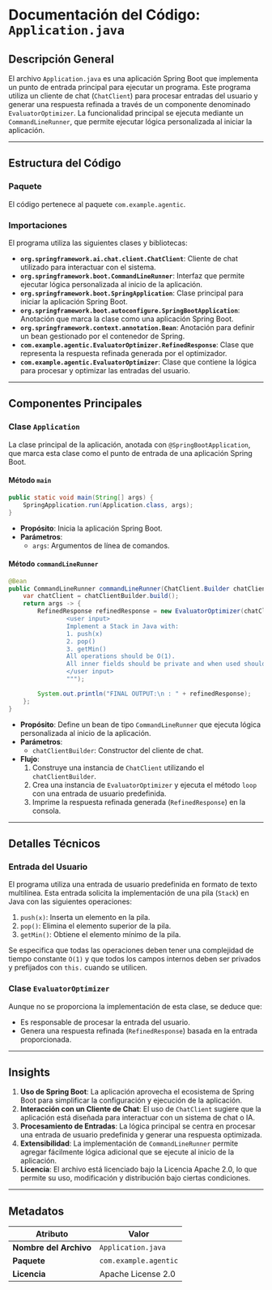 # Documentación del Código: `Application.java`

## Descripción General

El archivo `Application.java` es una aplicación Spring Boot que implementa un punto de entrada principal para ejecutar un programa. Este programa utiliza un cliente de chat (`ChatClient`) para procesar entradas del usuario y generar una respuesta refinada a través de un componente denominado `EvaluatorOptimizer`. La funcionalidad principal se ejecuta mediante un `CommandLineRunner`, que permite ejecutar lógica personalizada al iniciar la aplicación.

---

## Estructura del Código

### Paquete
El código pertenece al paquete `com.example.agentic`.

### Importaciones
El programa utiliza las siguientes clases y bibliotecas:
- **`org.springframework.ai.chat.client.ChatClient`**: Cliente de chat utilizado para interactuar con el sistema.
- **`org.springframework.boot.CommandLineRunner`**: Interfaz que permite ejecutar lógica personalizada al inicio de la aplicación.
- **`org.springframework.boot.SpringApplication`**: Clase principal para iniciar la aplicación Spring Boot.
- **`org.springframework.boot.autoconfigure.SpringBootApplication`**: Anotación que marca la clase como una aplicación Spring Boot.
- **`org.springframework.context.annotation.Bean`**: Anotación para definir un bean gestionado por el contenedor de Spring.
- **`com.example.agentic.EvaluatorOptimizer.RefinedResponse`**: Clase que representa la respuesta refinada generada por el optimizador.
- **`com.example.agentic.EvaluatorOptimizer`**: Clase que contiene la lógica para procesar y optimizar las entradas del usuario.

---

## Componentes Principales

### Clase `Application`
La clase principal de la aplicación, anotada con `@SpringBootApplication`, que marca esta clase como el punto de entrada de una aplicación Spring Boot.

#### Método `main`
```java
public static void main(String[] args) {
    SpringApplication.run(Application.class, args);
}
```
- **Propósito**: Inicia la aplicación Spring Boot.
- **Parámetros**: 
  - `args`: Argumentos de línea de comandos.

#### Método `commandLineRunner`
```java
@Bean
public CommandLineRunner commandLineRunner(ChatClient.Builder chatClientBuilder) {
    var chatClient = chatClientBuilder.build();
    return args -> {
        RefinedResponse refinedResponse = new EvaluatorOptimizer(chatClient).loop("""
                <user input>
                Implement a Stack in Java with:
                1. push(x)
                2. pop()
                3. getMin()
                All operations should be O(1).
                All inner fields should be private and when used should be prefixed with 'this.'.
                </user input>
                """);

        System.out.println("FINAL OUTPUT:\n : " + refinedResponse);
    };
}
```
- **Propósito**: Define un bean de tipo `CommandLineRunner` que ejecuta lógica personalizada al inicio de la aplicación.
- **Parámetros**:
  - `chatClientBuilder`: Constructor del cliente de chat.
- **Flujo**:
  1. Construye una instancia de `ChatClient` utilizando el `chatClientBuilder`.
  2. Crea una instancia de `EvaluatorOptimizer` y ejecuta el método `loop` con una entrada de usuario predefinida.
  3. Imprime la respuesta refinada generada (`RefinedResponse`) en la consola.

---

## Detalles Técnicos

### Entrada del Usuario
El programa utiliza una entrada de usuario predefinida en formato de texto multilínea. Esta entrada solicita la implementación de una pila (`Stack`) en Java con las siguientes operaciones:
1. `push(x)`: Inserta un elemento en la pila.
2. `pop()`: Elimina el elemento superior de la pila.
3. `getMin()`: Obtiene el elemento mínimo de la pila.

Se especifica que todas las operaciones deben tener una complejidad de tiempo constante `O(1)` y que todos los campos internos deben ser privados y prefijados con `this.` cuando se utilicen.

### Clase `EvaluatorOptimizer`
Aunque no se proporciona la implementación de esta clase, se deduce que:
- Es responsable de procesar la entrada del usuario.
- Genera una respuesta refinada (`RefinedResponse`) basada en la entrada proporcionada.

---

## Insights

1. **Uso de Spring Boot**: La aplicación aprovecha el ecosistema de Spring Boot para simplificar la configuración y ejecución de la aplicación.
2. **Interacción con un Cliente de Chat**: El uso de `ChatClient` sugiere que la aplicación está diseñada para interactuar con un sistema de chat o IA.
3. **Procesamiento de Entradas**: La lógica principal se centra en procesar una entrada de usuario predefinida y generar una respuesta optimizada.
4. **Extensibilidad**: La implementación de `CommandLineRunner` permite agregar fácilmente lógica adicional que se ejecute al inicio de la aplicación.
5. **Licencia**: El archivo está licenciado bajo la Licencia Apache 2.0, lo que permite su uso, modificación y distribución bajo ciertas condiciones.

---

## Metadatos

| Atributo       | Valor                          |
|----------------|--------------------------------|
| **Nombre del Archivo** | `Application.java`         |
| **Paquete**           | `com.example.agentic`      |
| **Licencia**          | Apache License 2.0         |
